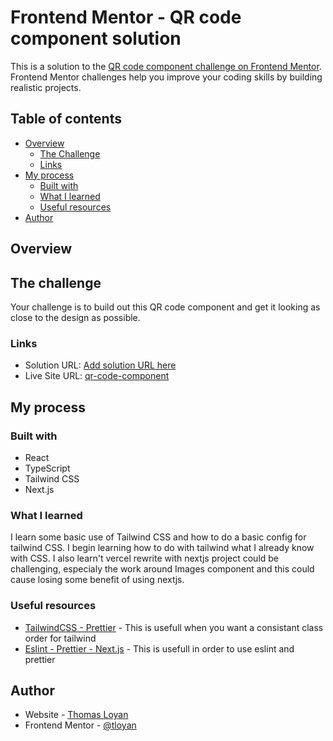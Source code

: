 # Frontend Mentor - QR code component solution

This is a solution to the [QR code component challenge on Frontend Mentor](https://www.frontendmentor.io/challenges/qr-code-component-iux_sIO_H). Frontend Mentor challenges help you improve your coding skills by building realistic projects. 

## Table of contents

- [Overview](#overview)
  - [The Challenge](#the-challenge)
  - [Links](#links)
- [My process](#my-process)
  - [Built with](#built-with)
  - [What I learned](#what-i-learned)
  - [Useful resources](#useful-resources)
- [Author](#author)

## Overview

## The challenge

Your challenge is to build out this QR code component and get it looking as close to the design as possible.

### Links

- Solution URL: [Add solution URL here](https://github.com/tloyan/frontendmentor-qr-code-component)
- Live Site URL: [qr-code-component](https://qr-code-component.tloyan.com)

## My process

### Built with

- React
- TypeScript
- Tailwind CSS
- Next.js

### What I learned

I learn some basic use of Tailwind CSS and how to do a basic config for tailwind CSS. I begin learning how to do with tailwind what I already know with CSS.
I also learn't vercel rewrite with nextjs project could be challenging, especialy the work around Images component and this could cause losing some benefit of using nextjs.

### Useful resources

- [TailwindCSS - Prettier](https://tailwindcss.com/blog/automatic-class-sorting-with-prettier) - This is usefull when you want a consistant class order for tailwind
- [Eslint - Prettier - Next.js](https://nextjs.org/docs/app/building-your-application/configuring/eslint) - This is usefull in order to use eslint and prettier 

## Author

- Website - [Thomas Loyan](https://www.thomasloyan.com)
- Frontend Mentor - [@tloyan](https://www.frontendmentor.io/profile/tloyan)